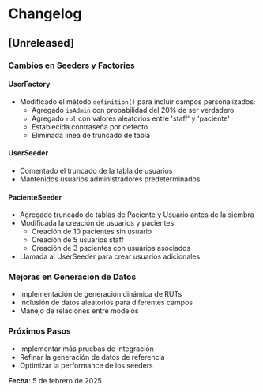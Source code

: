 # Changelog

## [Unreleased]

### Cambios en Seeders y Factories

#### UserFactory
- Modificado el método `definition()` para incluir campos personalizados:
  - Agregado `isAdmin` con probabilidad del 20% de ser verdadero
  - Agregado `rol` con valores aleatorios entre 'staff' y 'paciente'
  - Establecida contraseña por defecto
  - Eliminada línea de truncado de tabla

#### UserSeeder
- Comentado el truncado de la tabla de usuarios
- Mantenidos usuarios administradores predeterminados

#### PacienteSeeder
- Agregado truncado de tablas de Paciente y Usuario antes de la siembra
- Modificada la creación de usuarios y pacientes:
  - Creación de 10 pacientes sin usuario
  - Creación de 5 usuarios staff
  - Creación de 3 pacientes con usuarios asociados
- Llamada al UserSeeder para crear usuarios adicionales

### Mejoras en Generación de Datos
- Implementación de generación dinámica de RUTs
- Inclusión de datos aleatorios para diferentes campos
- Manejo de relaciones entre modelos

### Próximos Pasos
- Implementar más pruebas de integración
- Refinar la generación de datos de referencia
- Optimizar la performance de los seeders

**Fecha**: 5 de febrero de 2025
